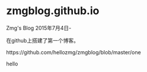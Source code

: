 # zmgblog.github.io
Zmg's Blog
2015年7月4日-<br>
 <p> 在github上搭建了第一个博客。</p>
https://github.com/hellozmg/zmgblog/blob/master/one

hello
